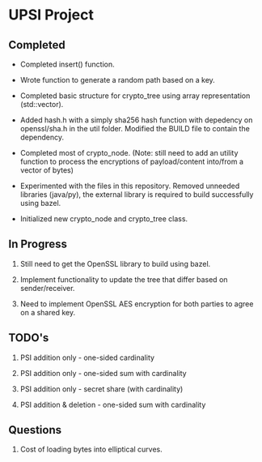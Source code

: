 # UPSI Project

## Completed

- Completed insert() function.

- Wrote function to generate a random path based on a key.

- Completed basic structure for crypto_tree using array representation (std::vector).

- Added hash.h with a simply sha256 hash function with depedency on openssl/sha.h in the util folder. Modified the BUILD file to contain the dependency.

- Completed most of crypto_node. (Note: still need to add an utility function to process the encryptions of payload/content into/from a vector of bytes)

- Experimented with the files in this repository. Removed unneeded libraries (java/py), the external library is required to build successfully using bazel.

- Initialized new crypto_node and crypto_tree class.

## In Progress

1. Still need to get the OpenSSL library to build using bazel.

2. Implement functionality to update the tree that differ based on sender/receiver. 

3. Need to implement OpenSSL AES encryption for both parties to agree on a shared key.

## TODO's

1. PSI addition only - one-sided cardinality

2. PSI addition only - one-sided sum with cardinality

3. PSI addition only - secret share (with cardinality)

4. PSI addition & deletion - one-sided sum with cardinality

## Questions

1. Cost of loading bytes into elliptical curves.